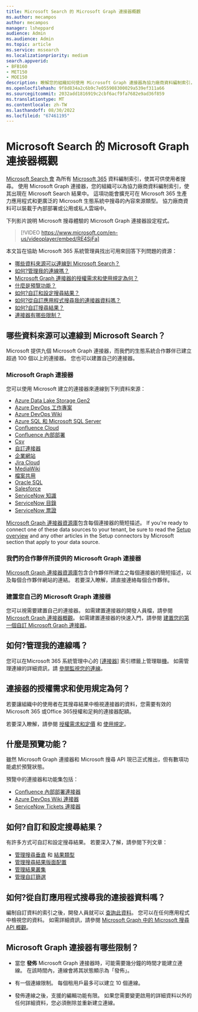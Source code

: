 ```yaml
---
title: Microsoft Search 的 Microsoft Graph 連接器概觀
ms.author: mecampos
author: mecampos
manager: lsheppard
audience: Admin
ms.audience: Admin
ms.topic: article
ms.service: mssearch
ms.localizationpriority: medium
search.appverid:
- BFB160
- MET150
- MOE150
description: 瞭解您的組織如何使用 Microsoft Graph 連接器為協力廠商資料編制索引，使其出現在 Microsoft Search 結果中。
ms.openlocfilehash: 9f8d834a2c6b9c7e055908300029a539ef311a66
ms.sourcegitcommit: 2032add1816919c2cbf6acf9fa7682e9ad36f859
ms.translationtype: MT
ms.contentlocale: zh-TW
ms.lasthandoff: 08/30/2022
ms.locfileid: "67461195"
---
```

<!---Previous ms.author: monaray --->

# <a name="microsoft-graph-connectors-overview-for-microsoft-search"></a>Microsoft Search 的 Microsoft Graph 連接器概觀

[Microsoft Search 會](./overview-microsoft-search.md) 為所有 [Microsoft 365](https://www.microsoft.com/microsoft-365) 資料編制索引，使其可供使用者搜尋。 使用 Microsoft Graph 連接器，您的組織可以為協力廠商資料編制索引，使其出現在 Microsoft Search 結果中。 這項功能會擴充可在 Microsoft 365 生產力應用程式和更廣泛的 Microsoft 生態系統中搜尋的內容來源類型。 協力廠商資料可以裝載于內部部署或公用或私人雲端中。

下列影片說明 Microsoft 搜尋體驗的 Microsoft Graph 連接器設定程式。

> [!VIDEO https://www.microsoft.com/en-us/videoplayer/embed/RE4SjFa]

<!---link Microsoft Graph reference in line 19 when we have access to relevant documentation--->

本文旨在協助 Microsoft 365 系統管理員找出可用來回答下列問題的資源：

* [哪些資料來源可以連線到 Microsoft Search？](#what-data-sources-can-be-connected-to-microsoft-search)
* [如何?管理我的連線嗎？](#how-do-i-manage-my-connections)
* [Microsoft Graph 連接器的授權需求和使用規定為何？](#what-are-the-license-requirements-and-terms-of-use-for-connectors)
* [什麼是預覽功能？](#what-are-the-preview-features)
* [如何?自訂和設定搜尋結果？](#how-do-i-customize-and-configure-search-results)
* [如何?從自訂應用程式搜尋我的連接器資料嗎？](#how-do-i-search-my-connector-data-from-a-custom-application)
* [如何?自訂搜尋結果？](#how-do-i-customize-and-configure-search-results)
* [連接器有哪些限制？](#what-are-the-limitations-of-microsoft-graph-connectors)

<!---Add Value, scenario, example, and/or graphic in December updates--->
<!---Probably remove architecture section below
## Architecture

The following architectural diagram of the Microsoft Graph platform shows how Graph connector content flows through content indexing to user results in [Microsoft Search](./overview-microsoft-search.md) clients. The rest of this section explains each of the key building blocks in the diagram.

![Diagram: on-premises and cloud-based data is pulled by connectors and indexed by the Microsoft Search API, and then the Microsoft Search service delivers the results to users.](media/connectors-overview/highlevel-connectors.png)
Graph connectors can pull data from cloud-based (SaaS) data sources and on-premises data stores. The above diagram shows connections to only two data sources, but you can add connections to up ten sources per tenant.

The Microsoft Graph Connectors API instantiates one connection per data source. Then, the API indexes and stores the data. Established connections interact with Microsoft Search, so users can get search results.

You can use the Microsoft 365 [admin center](https://admin.microsoft.com) to setup and manage any of the Graph connectors by Microsoft. The admin center has a simple user interface that makes it easy to establish the connection to your data source, and monitor connection status and utilization.

***Edit paragraph below***
To create a **connection** to a data source, admins need authenticated access to the data and the entire content repository. The data is fed to the graph connector service for indexing.--->

## <a name="what-data-sources-can-be-connected-to-microsoft-search"></a>哪些資料來源可以連線到 Microsoft Search？

Microsoft 提供九個 Microsoft Graph 連接器，而我們的生態系統合作夥伴已建立超過 100 個以上的連接器。 您也可以建置自己的連接器。

### <a name="microsoft-graph-connectors-by-microsoft"></a>Microsoft Graph 連接器

您可以使用 Microsoft 建立的連接器來連線到下列資料來源：

<!---Add links below when new docs are created--->
* [Azure Data Lake Storage Gen2](azure-data-lake-connector.md)
* [Azure DevOps 工作專案](azure-devops-connector.md)
* [Azure DevOps Wiki](azure-devops-wiki-connector.md)
* [Azure SQL 和 Microsoft SQL Server](MSSQL-connector.md)
* [Confluence Cloud](confluence-cloud-connector.md)
* [Confluence 內部部署](confluence-onpremises-connector.md)
* [Csv](csv-connector.md)
* [自訂連接器](/graph/custom-connector-sdk-sample-overview)
* [企業網站](enterprise-web-connector.md)
* [Jira Cloud](jira-connector.md)
* [MediaWiki](mediawiki-connector.md)
* [檔案共用](fileshare-connector.md)
* [Oracle SQL](OracleSQL-connector.md)
* [Salesforce](salesforce-connector.md)
* [ServiceNow 知識](servicenow-knowledge-connector.md)
* [ServiceNow 目錄](servicenow-catalog-connector.md)
* [ServiceNow 票證](servicenow-tickets-connector.md)

[Microsoft Graph 連接器資源庫](https://www.microsoft.com/microsoft-search/connectors)包含每個連接器的簡短描述。 If you're ready to connect one of these data sources to your tenant, be sure to read the [Setup overview](configure-connector.md) and any other articles in the Setup connectors by Microsoft section that apply to your data source.

### <a name="microsoft-graph-connectors-by-our-partners"></a>我們的合作夥伴所提供的 Microsoft Graph 連接器

[Microsoft Graph 連接器資源庫](https://www.microsoft.com/microsoft-search/connectors)包含合作夥伴所建立之每個連接器的簡短描述，以及每個合作夥伴網站的連結。 若要深入瞭解，請直接連絡每個合作夥伴。

### <a name="build-your-own-microsoft-graph-connector"></a>建置您自己的 Microsoft Graph 連接器

您可以視需要建置自己的連接器。 如需建置連接器的開發人員檔，請參閱 [Microsoft Graph 連接器概觀](/graph/connecting-external-content-connectors-overview)。 如需建置連接器的快速入門，請參閱 [建置您的第一個自訂 Microsoft Graph 連接器](/graph/connecting-external-content-build-quickstart)。

## <a name="how-do-i-manage-my-connections"></a>如何?管理我的連線嗎？

您可以在Microsoft 365 系統管理中心的 [[連接器](https://admin.microsoft.com/Adminportal/Home#/MicrosoftSearch/Connectors)] 索引標籤上管理聯[機](https://admin.microsoft.com/)。 如需管理連線的詳細資訊，請 [參閱監視您的連線](manage-connector.md)。

## <a name="what-are-the-license-requirements-and-terms-of-use-for-connectors"></a>連接器的授權需求和使用規定為何？

若要讓組織中的使用者在其搜尋結果中檢視連接器的資料，您需要有效的 Microsoft 365 或Office 365授權和足夠的連接器配額。

若要深入瞭解，請參閱 [授權需求和定價](licensing.md) 和 [使用規定](terms-of-use.md)。

## <a name="what-are-the-preview-features"></a>什麼是預覽功能？

雖然 Microsoft Graph 連接器和 Microsoft 搜尋 API 現已正式推出，但有數項功能處於預覽狀態。

預覽中的連接器和功能集包括：

* [Confluence 內部部署連接器](confluence-onpremises-connector.md)
* [Azure DevOps Wiki 連接器](azure-devops-wiki-connector.md)
* [ServiceNow Tickets 連接器](servicenow-tickets-connector.md)

## <a name="how-do-i-customize-and-configure-search-results"></a>如何?自訂和設定搜尋結果？

有許多方式可自訂和設定搜尋結果。 若要深入了解，請參閱下列文章：

* [管理搜尋垂直](manage-verticals.md) 和 [結果類型](manage-result-types.md)
* [管理搜尋結果版面配置](customize-results-layout.md)
* [管理結果叢集](result-cluster.md)
* [管理自訂篩選](custom-filters.md)

## <a name="how-do-i-search-my-connector-data-from-a-custom-application"></a>如何?從自訂應用程式搜尋我的連接器資料嗎？

編制自訂資料的索引之後，開發人員就可以 [查詢此資料](/graph/search-concept-custom-types)。 您可以在任何應用程式中檢視您的資料。 如需詳細資訊，請參閱 [Microsoft Graph 中的 Microsoft 搜尋 API 概觀](/graph/search-concept-overview)。

## <a name="what-are-the-limitations-of-microsoft-graph-connectors"></a>Microsoft Graph 連接器有哪些限制？

* 當您 **發佈** Microsoft Graph 連接器時，可能需要幾分鐘的時間才能建立連線。 在該時間內，連線會將其狀態顯示為「發佈」。

* 有一個連線限制。 每個租用戶最多可以建立 10 個連線。

* 發佈連線之後，支援的編輯功能有限。 如果您需要變更啟用的詳細資料以外的任何詳細資料，您必須刪除並重新建立連線。

